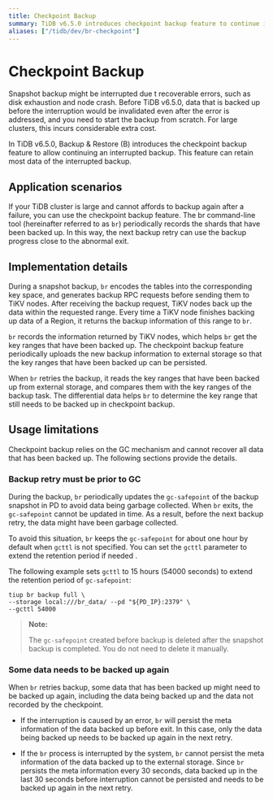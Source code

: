 ```yaml
---
title: Checkpoint Backup
summary: TiDB v6.5.0 introduces checkpoint backup feature to continue interrupted backups, reducing the need to start from scratch. It records backed up shards to resume backup progress, but relies on GC mechanism and may require some data to be backed up again. The `br` tool periodically updates `gc-safepoint` to avoid data being garbage collected, and can extend retention period if needed.
aliases: ["/tidb/dev/br-checkpoint"]
---
```


# Checkpoint Backup

Snapshot backup might be interrupted due t recoverable errors, such as disk exhaustion and node crash. Before TiDB v6.5.0, data that is backed up before the interruption would be invalidated even after the error is addressed, and you need to start the backup from scratch. For large clusters, this incurs considerable extra cost.

In TiDB v6.5.0, Backup & Restore (B) introduces the checkpoint backup feature to allow continuing an interrupted backup. This feature can retain most data of the interrupted backup.

## Application scenarios

If your TiDB cluster is large and cannot affords to backup again after a failure, you can use the checkpoint backup feature. The br command-line tool (hereinafter referred to as `br`) periodically records the shards that have been backed up. In this way, the next backup retry can use the backup progress close to the abnormal exit.

## Implementation details

During a snapshot backup, `br` encodes the tables into the corresponding key space, and generates backup RPC requests before sending them to TiKV nodes. After receiving the backup request, TiKV nodes back up the data within the requested range. Every time a TiKV node finishes backing up data of a Region, it returns the backup information of this range to `br`.

`br` records the information returned by TiKV nodes, which helps `br` get the key ranges that have been backed up. The checkpoint backup feature periodically uploads the new backup information to external storage so that the key ranges that have been backed up can be persisted.

When `br` retries the backup, it reads the key ranges that have been backed up from external storage, and compares them with the key ranges of the backup task. The differential data helps `br` to determine the key range that still needs to be backed up in checkpoint backup.

## Usage limitations

Checkpoint backup relies on the GC mechanism and cannot recover all data that has been backed up. The following sections provide the details.

### Backup retry must be prior to GC

During the backup, `br` periodically updates the `gc-safepoint` of the backup snapshot in PD to avoid data being garbage collected. When `br` exits, the `gc-safepoint` cannot be updated in time. As a result, before the next backup retry, the data might have been garbage collected.

To avoid this situation, `br` keeps the `gc-safepoint` for about one hour by default when `gcttl` is not specified. You can set the `gcttl` parameter to extend the retention period if needed .

The following example sets `gcttl` to 15 hours (54000 seconds) to extend the retention period of `gc-safepoint`:

```shell
tiup br backup full \
--storage local:///br_data/ --pd "${PD_IP}:2379" \
--gcttl 54000
```

> **Note:**
>
> The `gc-safepoint` created before backup is deleted after the snapshot backup is completed. You do not need to delete it manually.

### Some data needs to be backed up again

When `br` retries backup, some data that has been backed up might need to be backed up again, including the data being backed up and the data not recorded by the checkpoint.

- If the interruption is caused by an error, `br` will persist the meta information of the data backed up before exit. In this case, only the data being backed up needs to be backed up again in the next retry.

- If the `br` process is interrupted by the system, `br` cannot persist the meta information of the data backed up to the external storage. Since `br` persists the meta information every 30 seconds, data backed up in the last 30 seconds before interruption cannot be persisted and needs to be backed up again in the next retry.
